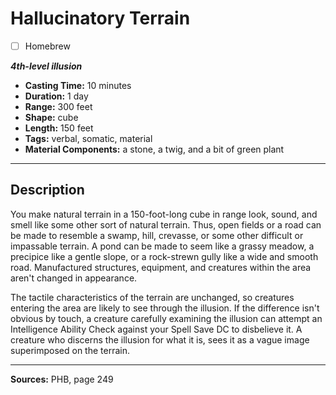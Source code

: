 # Hallucinatory Terrain
- [ ] Homebrew

***4th-level illusion***
- **Casting Time:** 10 minutes
- **Duration:** 1 day
- **Range:** 300 feet
- **Shape:** cube
- **Length:** 150 feet
- **Tags:** verbal, somatic, material
- **Material Components:** a stone, a twig, and a bit of green plant

---

## Description
You make natural terrain in a 150-foot-long cube in range look, sound, and smell like some other sort of natural terrain.
Thus, open fields or a road can be made to resemble a swamp, hill, crevasse, or some other difficult or impassable terrain.
A pond can be made to seem like a grassy meadow, a precipice like a gentle slope, or a rock-strewn gully like a wide and smooth road.
Manufactured structures, equipment, and creatures within the area aren't changed in appearance.

The tactile characteristics of the terrain are unchanged, so creatures entering the area are likely to see through the illusion.
If the difference isn't obvious by touch, a creature carefully examining the illusion can attempt an Intelligence Ability Check against your Spell Save DC to disbelieve it.
A creature who discerns the illusion for what it is, sees it as a vague image superimposed on the terrain.

---

**Sources:** PHB, page 249
